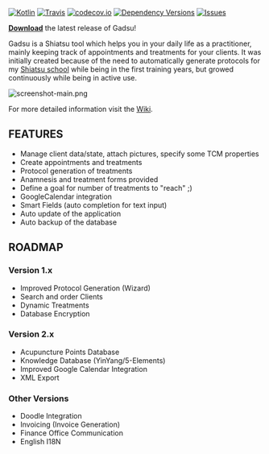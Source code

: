 
<!---
[![Travis CI Status](https://travis-ci.org/christophpickl/gadsu.svg?branch=master)](https://travis-ci.org/christophpickl/gadsu) 
[![Coverage](https://img.shields.io/codecov/c/github/christophpickl/gadsu/master.svg)](https://codecov.io/github/christophpickl/gadsu?branch=master)
-->

[![Kotlin](https://img.shields.io/badge/kotlin-1.1.4-blue.svg)](http://kotlinlang.org)
[![Travis](https://img.shields.io/travis/christophpickl/gadsu.svg)](https://travis-ci.org/christophpickl/gadsu)
[![codecov.io](https://codecov.io/github/christophpickl/gadsu/coverage.svg?branch=master)](https://codecov.io/github/christophpickl/gadsu?branch=master)
[![Dependency Versions](https://www.versioneye.com/user/projects/572880644a0faa000b782062/badge.svg?style=flat)](https://www.versioneye.com/user/projects/572880644a0faa000b782062)
[![Issues](https://img.shields.io/github/issues/christophpickl/gadsu.svg)](https://github.com/christophpickl/gadsu/issues?q=is%3Aopen) 


[**Download**](https://github.com/christophpickl/gadsu/releases/latest) the latest release of Gadsu!

Gadsu is a Shiatsu tool which helps you in your daily life as a practitioner, mainly keeping track of appointments and treatments for your clients.
It was initially created because of the need to automatically generate protocols for my [Shiatsu school](http://www.shiatsu-schule.at/shiatsu-start.html) while being in the first training years, but growed continuously while being in active use.

![screenshot-main.png](https://github.com/christophpickl/gadsu/wiki/screenshot-main.png "Gadsu Screenshot")

For more detailed information visit the [Wiki](https://github.com/christophpickl/gadsu/wiki).

## FEATURES

* Manage client data/state, attach pictures, specify some TCM properties
* Create appointments and treatments
* Protocol generation of treatments
* Anamnesis and treatment forms provided
* Define a goal for number of treatments to "reach" ;)
* GoogleCalendar integration
* Smart Fields (auto completion for text input)
* Auto update of the application
* Auto backup of the database

##  ROADMAP

### Version 1.x

* Improved Protocol Generation (Wizard)
* Search and order Clients
* Dynamic Treatments
* Database Encryption

### Version 2.x

* Acupuncture Points Database
* Knowledge Database (YinYang/5-Elements)
* Improved Google Calendar Integration
* XML Export

### Other Versions

* Doodle Integration
* Invoicing (Invoice Generation)
* Finance Office Communication
* English I18N
